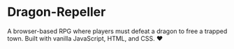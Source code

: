 # Dragon-Repeller
A browser-based RPG where players must defeat a dragon to free a trapped town. Built with vanilla JavaScript, HTML, and CSS. ❤️
